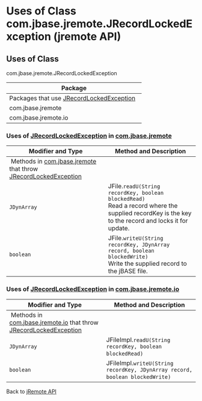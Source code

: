 # Uses of Class com.jbase.jremote.JRecordLockedException (jremote API)

<PageHeader />

## Uses of Class

com.jbase.jremote.JRecordLockedException

| Package |
| --- |
| Packages that use [JRecordLockedException](./../../jrecordlockedexception-(jremote-api) "class in com.jbase.jremote")  |
| com.jbase.jremote |
| com.jbase.jremote.io |

### Uses of [JRecordLockedException](./../../jrecordlockedexception-(jremote-api) "class in com.jbase.jremote") in [com.jbase.jremote](./../../../../jremote-api)

| Modifier and Type | Method and Description |
| --- | --- |
 Methods in [com.jbase.jremote](./../../../../jremote-api) that throw [JRecordLockedException](./../../jrecordlockedexception-(jremote-api) "class in com.jbase.jremote")  |
|`JDynArray` | JFile.`readU(String recordKey, boolean blockedRead)`<br>Read a record where the supplied recordKey is the key to the record and locks it for update. |
| `boolean` | JFile.`writeU(String recordKey, JDynArray record, boolean blockedWrite)`<br>Write the supplied record to the jBASE file. |

### Uses of [JRecordLockedException](./../../jrecordlockedexception-(jremote-api) "class in com.jbase.jremote") in [com.jbase.jremote.io](./../../io/com.jbase.jremote.io-(jremote---api))

| Modifier and Type | Method and Description |
| --- | --- |
 Methods in [com.jbase.jremote.io](./../../io/com.jbase.jremote.io-(jremote---api)) that throw [JRecordLockedException](./../../jrecordlockedexception-(jremote-api) "class in com.jbase.jremote")  |
|`JDynArray` | JFileImpl.`readU(String recordKey, boolean blockedRead)`  |
| `boolean` | JFileImpl.`writeU(String recordKey, JDynArray record, boolean blockedWrite)`  |

Back to [jRemote API](./../../README.md)
  
<PageFooter />
